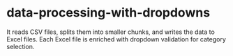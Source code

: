 # data-processing-with-dropdowns
It reads CSV files, splits them into smaller chunks, and writes the data to Excel files. Each Excel file is enriched with dropdown validation for category selection. 
